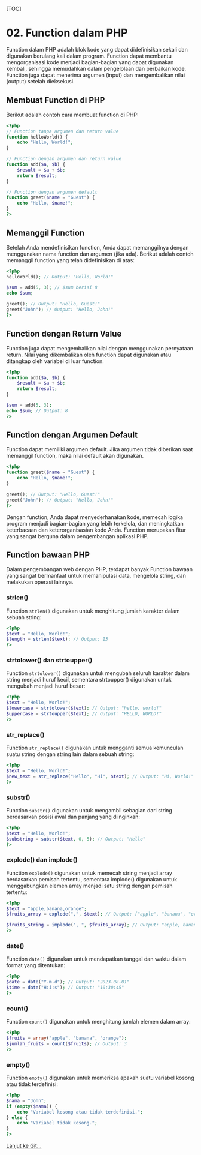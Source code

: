 [TOC]

# <b>02.</b> Function dalam PHP

Function dalam PHP adalah blok kode yang dapat didefinisikan sekali dan digunakan berulang kali dalam program. Function dapat membantu mengorganisasi kode menjadi bagian-bagian yang dapat digunakan kembali, sehingga memudahkan dalam pengelolaan dan perbaikan kode. Function juga dapat menerima argumen (input) dan mengembalikan nilai (output) setelah dieksekusi.

## Membuat Function di PHP
Berikut adalah contoh cara membuat function di PHP:

```php
<?php
// Function tanpa argumen dan return value
function helloWorld() {
    echo "Hello, World!";
}

// Function dengan argumen dan return value
function add($a, $b) {
    $result = $a + $b;
    return $result;
}

// Function dengan argumen default
function greet($name = "Guest") {
    echo "Hello, $name!";
}
?>
```

## Memanggil Function
Setelah Anda mendefinisikan function, Anda dapat memanggilnya dengan menggunakan nama function dan argumen (jika ada). Berikut adalah contoh memanggil function yang telah didefinisikan di atas:

```php
<?php
helloWorld(); // Output: "Hello, World!"

$sum = add(5, 3); // $sum berisi 8
echo $sum;

greet(); // Output: "Hello, Guest!"
greet("John"); // Output: "Hello, John!"
?>
```

## Function dengan Return Value
Function juga dapat mengembalikan nilai dengan menggunakan pernyataan return. Nilai yang dikembalikan oleh function dapat digunakan atau ditangkap oleh variabel di luar function.
```php
<?php
function add($a, $b) {
    $result = $a + $b;
    return $result;
}

$sum = add(5, 3);
echo $sum; // Output: 8
?>
```

## Function dengan Argumen Default
Function dapat memiliki argumen default. Jika argumen tidak diberikan saat memanggil function, maka nilai default akan digunakan.

```php
<?php
function greet($name = "Guest") {
    echo "Hello, $name!";
}

greet(); // Output: "Hello, Guest!"
greet("John"); // Output: "Hello, John!"
?>
```

Dengan function, Anda dapat menyederhanakan kode, memecah logika program menjadi bagian-bagian yang lebih terkelola, dan meningkatkan keterbacaan dan keterorganisasian kode Anda. Function merupakan fitur yang sangat berguna dalam pengembangan aplikasi PHP.

## Function bawaan PHP
Dalam pengembangan web dengan PHP, terdapat banyak Function bawaan yang sangat bermanfaat untuk memanipulasi data, mengelola string, dan melakukan operasi lainnya.

### strlen()
Function `strlen()` digunakan untuk menghitung jumlah karakter dalam sebuah string:
```php
<?php
$text = "Hello, World!";
$length = strlen($text); // Output: 13
?>
```

### strtolower() dan strtoupper()
Function `strtolower()` digunakan untuk mengubah seluruh karakter dalam string menjadi huruf kecil, sementara strtoupper() digunakan untuk mengubah menjadi huruf besar:
```php
<?php
$text = "Hello, World!";
$lowercase = strtolower($text); // Output: "hello, world!"
$uppercase = strtoupper($text); // Output: "HELLO, WORLD!"
?>
```

### str_replace()
Function `str_replace()` digunakan untuk mengganti semua kemunculan suatu string dengan string lain dalam sebuah string:
```php
<?php
$text = "Hello, World!";
$new_text = str_replace("Hello", "Hi", $text); // Output: "Hi, World!"
?>
```

### substr()
Function `substr()` digunakan untuk mengambil sebagian dari string berdasarkan posisi awal dan panjang yang diinginkan:
```php
<?php
$text = "Hello, World!";
$substring = substr($text, 0, 5); // Output: "Hello"
?>
```

### explode() dan implode()
Function `explode()` digunakan untuk memecah string menjadi array berdasarkan pemisah tertentu, sementara implode() digunakan untuk menggabungkan elemen array menjadi satu string dengan pemisah tertentu:
```php
<?php
$text = "apple,banana,orange";
$fruits_array = explode(",", $text); // Output: ["apple", "banana", "orange"]

$fruits_string = implode(", ", $fruits_array); // Output: "apple, banana, orange"
?>
```

### date()
Function `date()` digunakan untuk mendapatkan tanggal dan waktu dalam format yang ditentukan:
```php
<?php
$date = date("Y-m-d"); // Output: "2023-08-01"
$time = date("H:i:s"); // Output: "10:30:45"
?>
```

### count()
Function `count()` digunakan untuk menghitung jumlah elemen dalam array:
```php
<?php
$fruits = array("apple", "banana", "orange");
$jumlah_fruits = count($fruits); // Output: 3
?>
```

### empty()
Function `empty()` digunakan untuk memeriksa apakah suatu variabel kosong atau tidak terdefinisi:
```php
<?php
$nama = "John";
if (empty($nama)) {
    echo "Variabel kosong atau tidak terdefinisi.";
} else {
    echo "Variabel tidak kosong.";
}
?>
```

[Lanjut ke Git...](/basic/git)
